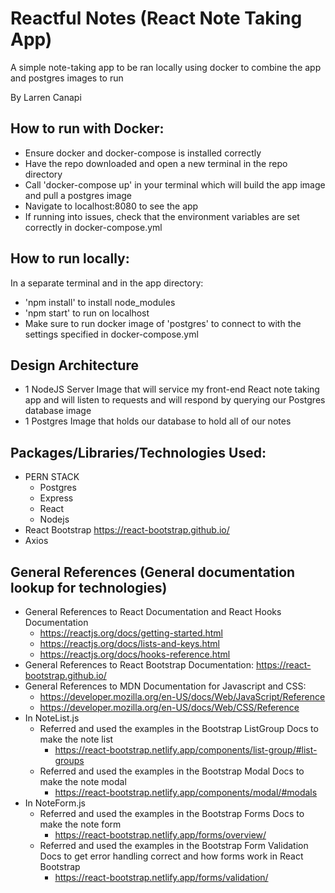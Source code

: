 # Reactful Notes (React Note Taking App)

A simple note-taking app to be ran locally using docker to combine the app and postgres images to run

By Larren Canapi

## How to run with Docker:
- Ensure docker and docker-compose is installed correctly
- Have the repo downloaded and open a new terminal in the repo directory
- Call 'docker-compose up' in your terminal which will build the app image and pull a postgres image
- Navigate to localhost:8080 to see the app
- If running into issues, check that the environment variables are set correctly in docker-compose.yml

## How to run locally:
In a separate terminal and in the app directory: 
- 'npm install' to install node_modules
- 'npm start' to run on localhost
- Make sure to run docker image of 'postgres' to connect to with the settings specified in
docker-compose.yml

## Design Architecture
- 1 NodeJS Server Image that will service my front-end React note taking app and 
will listen to requests and will respond by querying our Postgres database image
- 1 Postgres Image that holds our database to hold all of our notes
  
## Packages/Libraries/Technologies Used:
- PERN STACK
  - Postgres
  - Express
  - React
  - Nodejs
- React Bootstrap https://react-bootstrap.github.io/
- Axios
  
## General References (General documentation lookup for technologies)
- General References to React Documentation and React Hooks Documentation
    - https://reactjs.org/docs/getting-started.html
    - https://reactjs.org/docs/lists-and-keys.html
    - https://reactjs.org/docs/hooks-reference.html
- General References to React Bootstrap Documentation: https://react-bootstrap.github.io/
- General References to MDN Documentation for Javascript and CSS:
    - https://developer.mozilla.org/en-US/docs/Web/JavaScript/Reference
    - https://developer.mozilla.org/en-US/docs/Web/CSS/Reference
- In NoteList.js
    - Referred and used the examples in the Bootstrap ListGroup Docs to make the note list
        - https://react-bootstrap.netlify.app/components/list-group/#list-groups
    - Referred and used the examples in the Bootstrap Modal Docs to make the note modal
        - https://react-bootstrap.netlify.app/components/modal/#modals
- In NoteForm.js
    - Referred and used the examples in the Bootstrap Forms Docs to make the note form
        - https://react-bootstrap.netlify.app/forms/overview/
    - Referred and used the examples in the Bootstrap Form Validation Docs to get error handling correct and how forms work in React Bootstrap
        - https://react-bootstrap.netlify.app/forms/validation/
